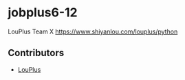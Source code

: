 # jobplus6-12

LouPlus Team X https://www.shiyanlou.com/louplus/python

## Contributors

* [LouPlus](https://github.com/LouPlus)
